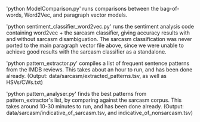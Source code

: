 'python ModelComparison.py' runs comparisons between the bag-of-words, Word2Vec, and paragraph vector models. 

'python sentiment_classifier_word2vec.py' runs the sentiment analysis code containing word2vec + the sarcasm classifier, giving accuracy results with and without sarcasm disambiguation. The sarcasm classification was never ported to the main paragraph vector file above, since we were unable to achieve good results with the sarcasm classifier as a standalone. 

'python pattern_extractor.py' compiles a list of frequent sentence patterns from the IMDB reviews. This takes about an hour to run, and has been done already. (Output: data/sarcasm/extracted_patterns.tsv, as well as HSVs/CWs.txt)

'python pattern_analyser.py' finds the best patterns from pattern_extractor's list, by comparing against the sarcasm corpus. This takes around 10-30 minutes to run, and has been done already. (Output: data/sarcasm/indicative_of_sarcasm.tsv, and indicative_of_nonsarcasm.tsv) 